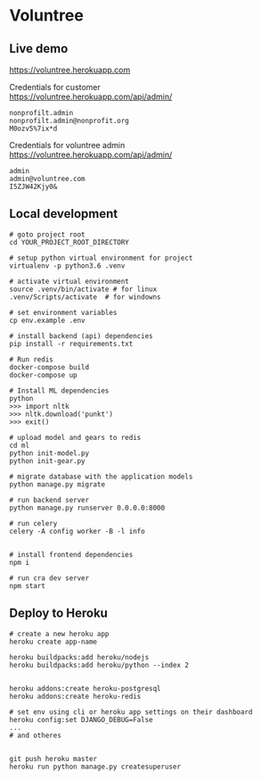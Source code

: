 # Voluntree

## Live demo

https://voluntree.herokuapp.com

Credentials for customer  
https://voluntree.herokuapp.com/api/admin/
```
nonprofilt.admin
nonprofilt.admin@nonprofit.org
M0ozv5%7ix*d
```

Credentials for voluntree admin  
https://voluntree.herokuapp.com/api/admin/
```
admin
admin@voluntree.com
I5ZJW42Kjy0&
```


## Local development
```
# goto project root
cd YOUR_PROJECT_ROOT_DIRECTORY

# setup python virtual environment for project 
virtualenv -p python3.6 .venv

# activate virtual environment
source .venv/bin/activate # for linux
.venv/Scripts/activate  # for windowns

# set environment variables
cp env.example .env

# install backend (api) dependencies
pip install -r requirements.txt

# Run redis
docker-compose build
docker-compose up

# Install ML dependencies
python 
>>> import nltk
>>> nltk.download('punkt')
>>> exit()

# upload model and gears to redis
cd ml
python init-model.py
python init-gear.py

# migrate database with the application models
python manage.py migrate

# run backend server
python manage.py runserver 0.0.0.0:8000

# run celery
celery -A config worker -B -l info


# install frontend dependencies
npm i

# run cra dev server
npm start

```

## Deploy to Heroku

```
# create a new heroku app
heroku create app-name

heroku buildpacks:add heroku/nodejs
heroku buildpacks:add heroku/python --index 2


heroku addons:create heroku-postgresql
heroku addons:create heroku-redis

# set env using cli or heroku app settings on their dashboard
heroku config:set DJANGO_DEBUG=False
... 
# and otheres


git push heroku master
heroku run python manage.py createsuperuser
```